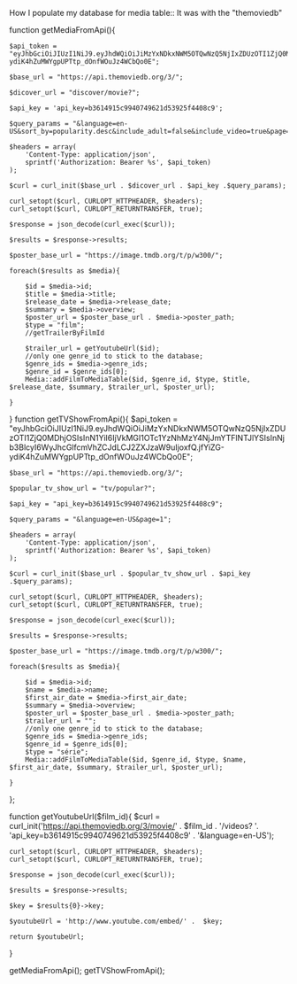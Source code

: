 How I populate my database for media table::
It was with the "themoviedb"


function getMediaFromApi(){

    $api_token = "eyJhbGciOiJIUzI1NiJ9.eyJhdWQiOiJiMzYxNDkxNWM5OTQwNzQ5NjIxZDUzOTI1ZjQ0MDhjOSIsInN1YiI6IjVkMGI1OTc1YzNhMzY4NjJmYTFlNTJlYSIsInNjb3BlcyI6WyJhcGlfcmVhZCJdLCJ2ZXJzaW9uIjoxfQ.jfYiZG-ydiK4hZuMWYgpUPTtp_dOnfWOuJz4WCbQo0E";

    $base_url = "https://api.themoviedb.org/3/";

    $dicover_url = "discover/movie?";

    $api_key = 'api_key=b3614915c9940749621d53925f4408c9';

    $query_params = "&language=en-US&sort_by=popularity.desc&include_adult=false&include_video=true&page=1"; 

    $headers = array(
        'Content-Type: application/json',
        sprintf('Authorization: Bearer %s', $api_token)
    );

    $curl = curl_init($base_url . $dicover_url . $api_key .$query_params);

    curl_setopt($curl, CURLOPT_HTTPHEADER, $headers);
    curl_setopt($curl, CURLOPT_RETURNTRANSFER, true);

    $response = json_decode(curl_exec($curl));

    $results = $response->results;

    $poster_base_url = "https://image.tmdb.org/t/p/w300/";

    foreach($results as $media){

        $id = $media->id;
        $title = $media->title;
        $release_date = $media->release_date;
        $summary = $media->overview;
        $poster_url = $poster_base_url . $media->poster_path;
        $type = "film";
        //getTrailerByFilmId
        
        $trailer_url = getYoutubeUrl($id);
        //only one genre_id to stick to the database;
        $genre_ids = $media->genre_ids;
        $genre_id = $genre_ids[0];
        Media::addFilmToMediaTable($id, $genre_id, $type, $title, $release_date, $summary, $trailer_url, $poster_url);

    }
}
function getTVShowFromApi(){
    $api_token = "eyJhbGciOiJIUzI1NiJ9.eyJhdWQiOiJiMzYxNDkxNWM5OTQwNzQ5NjIxZDUzOTI1ZjQ0MDhjOSIsInN1YiI6IjVkMGI1OTc1YzNhMzY4NjJmYTFlNTJlYSIsInNjb3BlcyI6WyJhcGlfcmVhZCJdLCJ2ZXJzaW9uIjoxfQ.jfYiZG-ydiK4hZuMWYgpUPTtp_dOnfWOuJz4WCbQo0E";

    $base_url = "https://api.themoviedb.org/3/";

    $popular_tv_show_url = "tv/popular?";

    $api_key = "api_key=b3614915c9940749621d53925f4408c9";

    $query_params = "&language=en-US&page=1"; 

    $headers = array(
        'Content-Type: application/json',
        sprintf('Authorization: Bearer %s', $api_token)
    );

    $curl = curl_init($base_url . $popular_tv_show_url . $api_key .$query_params);

    curl_setopt($curl, CURLOPT_HTTPHEADER, $headers);
    curl_setopt($curl, CURLOPT_RETURNTRANSFER, true);

    $response = json_decode(curl_exec($curl));

    $results = $response->results;

    $poster_base_url = "https://image.tmdb.org/t/p/w300/";

    foreach($results as $media){

        $id = $media->id;
        $name = $media->name;
        $first_air_date = $media->first_air_date;
        $summary = $media->overview;
        $poster_url = $poster_base_url . $media->poster_path;
        $trailer_url = "";
        //only one genre_id to stick to the database;
        $genre_ids = $media->genre_ids;
        $genre_id = $genre_ids[0];
        $type = "série";
        Media::addFilmToMediaTable($id, $genre_id, $type, $name, $first_air_date, $summary, $trailer_url, $poster_url);

    }

};

function getYoutubeUrl($film_id){
    $curl = curl_init('https://api.themoviedb.org/3/movie/' . $film_id . '/videos? '. 'api_key=b3614915c9940749621d53925f4408c9' . '&language=en-US');

    curl_setopt($curl, CURLOPT_HTTPHEADER, $headers);
    curl_setopt($curl, CURLOPT_RETURNTRANSFER, true);

    $response = json_decode(curl_exec($curl));

    $results = $response->results;

    $key = $results{0}->key;

    $youtubeUrl = 'http://www.youtube.com/embed/' .  $key;

    return $youtubeUrl;
}
    
getMediaFromApi();
getTVShowFromApi();
